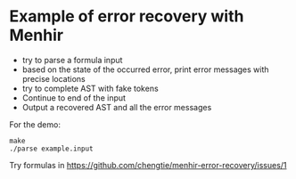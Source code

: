 # Example of error recovery with Menhir

- try to parse a formula input
- based on the state of the occurred error, print error messages with precise locations
- try to complete AST with fake tokens
- Continue to end of the input
- Output a recovered AST and all the error messages

For the demo:

```
make
./parse example.input
```

Try formulas in https://github.com/chengtie/menhir-error-recovery/issues/1